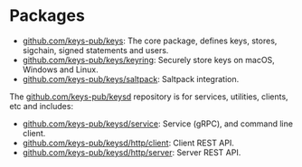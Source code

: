 # Packages

- [github.com/keys-pub/keys](https://godoc.org/github.com/keys-pub/keys): The core package, defines keys, stores, sigchain, signed statements and users.
- [github.com/keys-pub/keys/keyring](https://godoc.org/github.com/keys-pub/keys/keyring): Securely store keys on macOS, Windows and Linux.
- [github.com/keys-pub/keys/saltpack](https://godoc.org/github.com/keys-pub/keys/saltpack): Saltpack integration.

The [github.com/keys-pub/keysd](https://github.com/keys-pub/keysd) repository is for services, utilities, clients, etc and includes:

- [github.com/keys-pub/keysd/service](https://godoc.org/github.com/keys-pub/keysd/service): Service (gRPC), and command line client.
- [github.com/keys-pub/keysd/http/client](https://godoc.org/github.com/keys-pub/keysd/http/client): Client REST API.
- [github.com/keys-pub/keysd/http/server](https://godoc.org/github.com/keys-pub/keysd/http/server): Server REST API.
